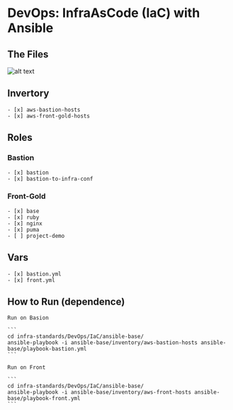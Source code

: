 # DevOps: InfraAsCode (IaC) with Ansible
## The Files
![alt text](https://github.com/framgia/infra-standards/blob/master/DevOps/IaC/image-repo/ansible.png)

## Invertory
    - [x] aws-bastion-hosts
    - [x] aws-front-gold-hosts
## Roles
### Bastion
    - [x] bastion
    - [x] bastion-to-infra-conf
### Front-Gold
    - [x] base
    - [x] ruby
    - [x] nginx
    - [x] puma
    - [ ] project-demo
## Vars
    - [x] bastion.yml
    - [x] front.yml

## How to Run (dependence)
    Run on Basion

    ```
    cd infra-standards/DevOps/IaC/ansible-base/
    ansible-playbook -i ansible-base/inventory/aws-bastion-hosts ansible-base/playbook-bastion.yml
    ```

    Run on Front
    
    ```
    cd infra-standards/DevOps/IaC/ansible-base/
    ansible-playbook -i ansible-base/inventory/aws-front-hosts ansible-base/playbook-front.yml
    ```
